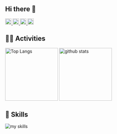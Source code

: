 ## Hi there 👋

<p align="left">
  <a href="https://github.com/kazuki0205">
    <img height="20" src="https://komarev.com/ghpvc/?username=kazuki0205" />
  </a>
  <a href="https://github.com/kazuki0205">
    <img height="20" src="https://img.shields.io/github/followers/kazuki0205?label=follow&logo=github&style=flat" />
  </a>
  <a href="http://qiita.com/kazuki0205">
    <img height="20" src="https://qiita-badge.apiapi.app/s/kazuki0205/posts.svg" />
  </a>
  <a href="http://qiita.com/kazuki0205">
    <img height="20" src="https://qiita-badge.apiapi.app/s/kazuki0205/contributions.svg" />
  </a>
</p>

## 🏃‍♀️ Activities
<div align="left"> 
  <img alt="Top Langs" height="170px" src="https://github-readme-stats.vercel.app/api?username=kazuki0205&theme=vue-dark&layout=compact" />
  <img alt="github stats" height="170px" src="https://github-readme-stats.vercel.app/api/top-langs/?username=kazuki0205&theme=vue-dark&layout=compact" />
</div>

## 🌱 Skills
<img alt="my skills" src="https://skillicons.dev/icons?theme=dark&perline=7&i=html,css,js,ts,react,php,figma,photoshop,illustrator,kotlin,python,,docker,azure" />
<br>



